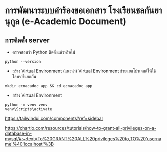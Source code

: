 # การพัฒนาระบบคำร้องขอเอกสาร โรงเรียนชลกันยานุกูล (e-Academic Document)


## การติดตั้ง server
* ตรวจสอบว่า Python ติดตั้งแล้วหรือไม่
```
python --version
```
* สร้าง Virtual Environment (แนะนำ)
Virtual Environment ช่วยแยกโปรเจกต์ให้ใช้ไลบรารีแยกกัน
```
mkdir ecnacadoc_app && cd ecnacadoc_app
```
* สร้าง Virtual Environment
```
python -m venv venv
venv\Scripts\activate

```

https://tailwindui.com/components?ref=sidebar





https://chartio.com/resources/tutorials/how-to-grant-all-privileges-on-a-database-in-mysql/#:~:text=To%20GRANT%20ALL%20privileges%20to,TO%20'username'%40'localhost'%3B

